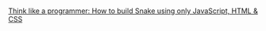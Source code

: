 # 
[Think like a programmer: How to build Snake using only JavaScript, HTML & CSS](https://medium.com/p/7b1479c3339e/)


